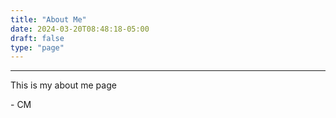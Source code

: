 ```yaml
---
title: "About Me"
date: 2024-03-20T08:48:18-05:00
draft: false
type: "page"
---
```


---
This is my about me page

\- CM
